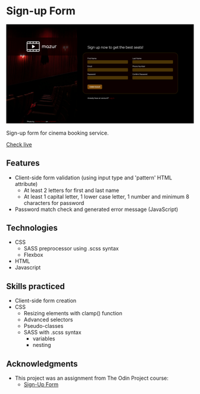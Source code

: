 # Sign-up Form

![interface](./img/screenshot.png)

Sign-up form for cinema booking service.

[Check live](https://mrzadzinski.github.io/sign-up-form/)

## Features
* Client-side form validation (using input type and 'pattern' HTML attribute)
  * At least 2 letters for first and last name
  * At least 1 capital letter, 1 lower case letter, 1 number and minimum 8 characters for password
* Password match check and generated error message (JavaScript)

## Technologies
* CSS
  * SASS preprocessor using .scss syntax
  * Flexbox
* HTML
* Javascript

## Skills practiced
* Client-side form creation
* CSS
  * Resizing elements with clamp() function
  * Advanced selectors
  * Pseudo-classes
  * SASS with .scss syntax
    * variables
    * nesting

## Acknowledgments
* This project was an assignment from The Odin Project course:
  * [Sign-Up Form](https://www.theodinproject.com/lessons/node-path-intermediate-html-and-css-sign-up-form)
